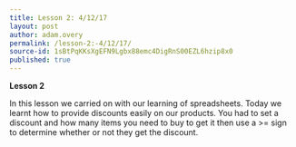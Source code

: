```yaml
---
title: Lesson 2: 4/12/17
layout: post
author: adam.overy
permalink: /lesson-2:-4/12/17/
source-id: 1sBtPqKKsXgEFN9Lgbx88emc4DigRnS00EZL6hzip8x0
published: true
---
```

**Lesson 2**

In this lesson we carried on with our learning of spreadsheets. Today we learnt how to provide discounts easily on our products. You had to set a discount and how many items you need to buy to get it then use a >= sign to determine whether or not they get the discount. 


